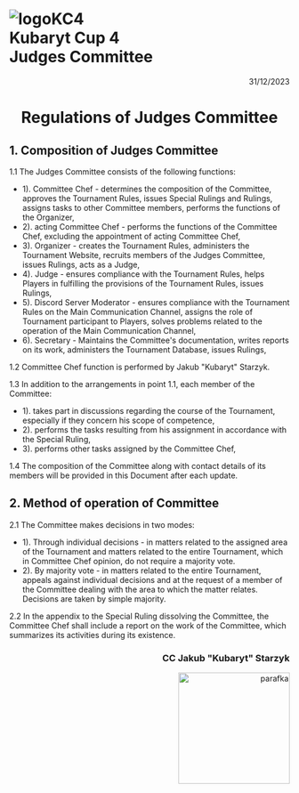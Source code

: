 # ![logoKC4](link) <br>Kubaryt Cup 4 <br>Judges Committee

<p align="right">31/12/2023</p>

<h1 align="center">Regulations of Judges Committee</h1>

## 1. Composition of Judges Committee

1.1 The Judges Committee consists of the following functions:

- 1). Committee Chef - determines the composition of the Committee, approves the Tournament Rules, issues Special Rulings and Rulings, assigns tasks to other Committee members, performs the functions of the Organizer,
- 2). acting Committee Chef - performs the functions of the Committee Chef, excluding the appointment of acting Committee Chef,
- 3). Organizer - creates the Tournament Rules, administers the Tournament Website, recruits members of the Judges Committee, issues Rulings, acts as a Judge,
- 4). Judge - ensures compliance with the Tournament Rules, helps Players in fulfilling the provisions of the Tournament Rules, issues Rulings,
- 5). Discord Server Moderator - ensures compliance with the Tournament Rules on the Main Communication Channel, assigns the role of Tournament participant to Players, solves problems related to the operation of the Main Communication Channel,
- 6). Secretary - Maintains the Committee's documentation, writes reports on its work, administers the Tournament Database, issues Rulings,

1.2 Committee Chef function is performed by Jakub "Kubaryt" Starzyk.

1.3 In addition to the arrangements in point 1.1, each member of the Committee:

- 1). takes part in discussions regarding the course of the Tournament, especially if they concern his scope of competence,
- 2). performs the tasks resulting from his assignment in accordance with the Special Ruling,
- 3). performs other tasks assigned by the Committee Chef,

1.4 The composition of the Committee along with contact details of its members will be provided in this Document after each update.

## 2. Method of operation of Committee

2.1 The Committee makes decisions in two modes:

- 1). Through individual decisions - in matters related to the assigned area of the Tournament and matters related to the entire Tournament, which in Committee Chef opinion, do not require a majority vote.
- 2). By majority vote - in matters related to the entire Tournament, appeals against individual decisions and at the request of a member of the Committee dealing with the area to which the matter relates. Decisions are taken by simple majority.

2.2 In the appendix to the Special Ruling dissolving the Committee, the Committee Chef shall include a report on the work of the Committee, which summarizes its activities during its existence.

### <p align="right">CC Jakub "Kubaryt" Starzyk</p>
<div align="right"><img src="https://media.discordapp.net/attachments/1022538414328913930/1136284542727110656/image-removebg-preview_3.png" alt="parafka" style="height: auto; width:200px; float:right;"/></div>

